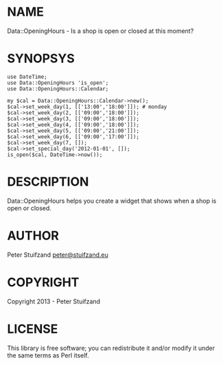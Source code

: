 # NAME

Data::OpeningHours - Is a shop is open or closed at this moment?

# SYNOPSYS

    use DateTime;
    use Data::OpeningHours 'is_open';
    use Data::OpeningHours::Calendar;

    my $cal = Data::OpeningHours::Calendar->new();
    $cal->set_week_day(1, [['13:00','18:00']]); # monday
    $cal->set_week_day(2, [['09:00','18:00']]);
    $cal->set_week_day(3, [['09:00','18:00']]);
    $cal->set_week_day(4, [['09:00','18:00']]);
    $cal->set_week_day(5, [['09:00','21:00']]);
    $cal->set_week_day(6, [['09:00','17:00']]);
    $cal->set_week_day(7, []);
    $cal->set_special_day('2012-01-01', []);
    is_open($cal, DateTime->now());

# DESCRIPTION

Data::OpeningHours helps you create a widget that shows when a shop is open or
closed.

# AUTHOR

Peter Stuifzand <peter@stuifzand.eu>

# COPYRIGHT

Copyright 2013 - Peter Stuifzand

# LICENSE

This library is free software; you can redistribute it and/or modify
it under the same terms as Perl itself.
